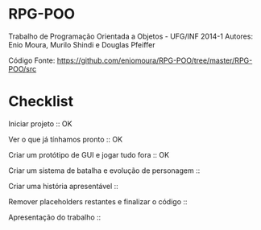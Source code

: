 RPG-POO
===================================================================

Trabalho de Programação Orientada a Objetos - UFG/INF 2014-1
Autores: Enio Moura, Murilo Shindi e Douglas Pfeiffer

Código Fonte: https://github.com/eniomoura/RPG-POO/tree/master/RPG-POO/src

Checklist
===================================================================
Iniciar projeto                                         :: OK

Ver o que já tínhamos pronto                            :: OK

Criar um protótipo de GUI e jogar tudo fora             :: OK

Criar um sistema de batalha e evolução de personagem    ::

Criar uma história apresentável                         ::

Remover placeholders restantes e finalizar o código     ::

Apresentação do trabalho                                ::
